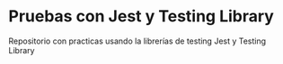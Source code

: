 # Pruebas con Jest y Testing Library

Repositorio con practicas usando la librerías de testing Jest y Testing Library
